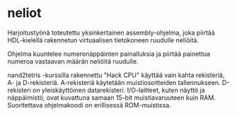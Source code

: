 # neliot

Harjoitustyönä toteutettu yksinkertainen assembly-ohjelma, joka piirtää HDL-kielellä rakennetun virtuaalisen tietokoneen ruudulle neliöitä.

Ohjelma kuuntelee numeronäppäinten painalluksia ja piirtää painettua numeroa vastaavan määrän neliöitä ruudulle.

nand2tetris -kurssilla rakennettu "Hack CPU" käyttää vain kahta rekisteriä, A- ja D-rekisteriä. A-rekisteriä käytetään muistiosoitteiden tallennukseen. D-rekisteri on yleiskäyttöinen datarekisteri. I/O-laitteet, kuten näyttö ja näppäimistö, ovat kuvattuna samaan 15-bit muistiavaruuteen kuin RAM. Suoritettava ohjelmakoodi on erillisessä ROM-muistissa.
